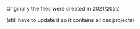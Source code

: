  Originally the files were created in 2021/2022

(still have to update it so it contains all css projects)
